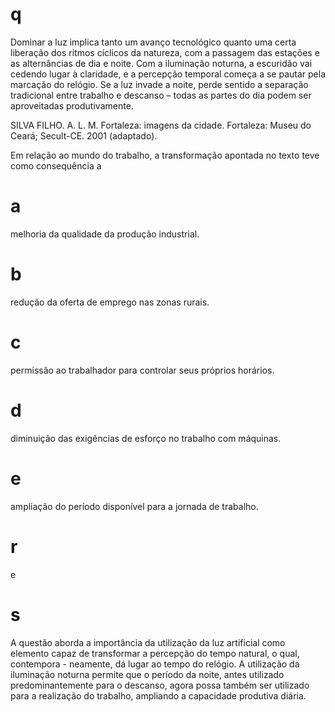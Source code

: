 # q
Dominar a luz implica tanto um avanço tecnológico quanto uma certa liberação dos ritmos cíclicos da natureza, com a passagem das estações e as alternâncias de dia e noite. Com a iluminação noturna, a escuridão vai cedendo lugar à claridade, e a percepção temporal começa a se pautar pela marcação do relógio. Se a luz invade a noite, perde sentido a separação tradicional entre trabalho e descanso – todas as partes do dia podem ser aproveitadas produtivamente.

SILVA FILHO. A. L. M. Fortaleza: imagens da cidade. Fortaleza: Museu do Ceará; Secult-CE. 2001 (adaptado).

Em relação ao mundo do trabalho, a transformação apontada no texto teve como consequência a

# a
melhoria da qualidade da produção industrial.

# b
redução da oferta de emprego nas zonas rurais.

# c
permissão ao trabalhador para controlar seus próprios horários.

# d
diminuição das exigências de esforço no trabalho com máquinas.

# e
ampliação do período disponível para a jornada de trabalho.

# r
e

# s
A questão aborda a importância da utilização da luz artificial como elemento capaz de transformar a percepção do tempo natural, o qual, contempora - neamente, dá lugar ao tempo do relógio. A utilização da iluminação noturna permite que o período da noite, antes utilizado predominantemente para o descanso, agora possa também ser utilizado para a realização do trabalho, ampliando a capacidade produtiva diária.

